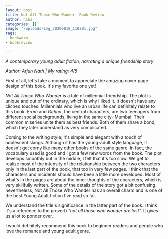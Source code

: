 ```yaml
---
layout: post
title: Not All Those Who Wander- Book Review
author: hiba
categories: []
image: "/uploads/img_20200818_110801.jpg"
tags:
- bookworm
- bookreview

---
```

_A contemporary young adult fiction, narrating a unique friendship story_

_Author: Arjun Nath |  My rating; 4/5_

First of all, let's take a moment to appreciate the amazing cover page design of this book. It's my favorite one yet!

_Not All Those Who Wander_ is a tale of millennial friendship.  The plot is unique and out of the ordinary, which is why I liked it. It doesn't have any cliched touches. Millennials who live an urban life can definitely relate to this book. _Eram_ and _Gehna_, the central characters, are two teenagers from different social backgrounds, living in the same city- Mumbai. Their common miseries unite them as best friends. Both of them share a bond, which they later understand as very complicated.

Coming to the writing style; it's simple and elegant with a touch of adolescent slangs. Although it has the young-adult style language, it doesn't get corny like many other books of the same genre. In fact, the vocabulary used is good and I got a few new words from the book. The plot develops smoothly but in the middle, I felt that it's too slow. We get to realize most of the intensity of the relationship between the two characters only in the last part of the book, that too in very few pages. I think that the characters and incidents should have been a little more developed. Most of what's in the pages are about the inner thoughts of the characters, which is very skillfully written. Some of the details of the story got a bit confusing. nevertheless, Not All Those Who Wander has an overall charm and is one of the best Young Adult fiction I've read so far.

We understand the title's significance in the latter part of the book. I think it's a reference to the proverb _"not all those who wander are lost"._ It gives us a lot to ponder over.

I would definitely recommend this book to beginner readers and people who love the romance and young adult genre.